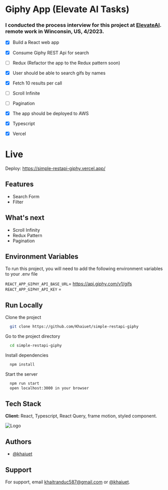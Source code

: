 
# Giphy App (Elevate AI Tasks)
### I conducted the process interview for this project at [ElevateAI](https://get-elevate.com/). remote work in Winconsin, US, 4/2023.

<!-- ![alt text](https://scontent.fhan2-4.fna.fbcdn.net/v/t39.30808-6/345645691_798608508609664_3812325602202492532_n.jpg?_nc_cat=100&ccb=1-7&_nc_sid=730e14&_nc_ohc=qUBIkPKqIQMAX_ohto_&_nc_ht=scontent.fhan2-4.fna&oh=00_AfAIkMq8BH_W7crgILmzNQs1nKPgsMChrGJyxP_6F1B9LQ&oe=645EAEF5)
 -->
- [x] Build a React web app
- [x] Consume Giphy REST Api for search
- [ ] Redux (Refactor the app to the Redux pattern soon)
- [x] User should be able to search gifs by names
- [x] Fetch 10 results per call
- [ ] Scroll Infinite
- [ ] Pagination
- [x] The app should be deployed to AWS 
- [x] Typescript 
- [x] Vercel


# Live
Deploy: https://simple-restapi-giphy.vercel.app/



## Features

- Search Form
- Filter

## What's next
- Scroll Infinity
- Redux Pattern
- Pagination

## Environment Variables

To run this project, you will need to add the following environment variables to your .env file

 

`REACT_APP_GIPHY_API_BASE_URL`= https://api.giphy.com/v1/gifs 
`REACT_APP_GIPHY_API_KEY` = 



## Run Locally

Clone the project

```bash
  git clone https://github.com/Khaiuet/simple-restapi-giphy
```

Go to the project directory

```bash
  cd simple-restapi-giphy
```

Install dependencies

```bash
  npm install
```

Start the server

```bash
  npm run start
  open localhost:3000 in your browser
```
## Tech Stack 

**Client:** React, Typescript, React Query, frame motion, styled component.

![Logo](https://media.licdn.com/dms/image/C4D0BAQHaaEj67YD-vg/company-logo_200_200/0/1651056286990?e=1689811200&v=beta&t=BhQu6QNOv0ZztdIw6m1EIajUuBJ0zo5qzJROGagENXY)


## Authors

- [@khaiuet](https://www.github.com/khaiuet)


## Support

For support, email khaitranduc587@gmail.com or [@khaiuet](https://www.github.com/khaiuet).


